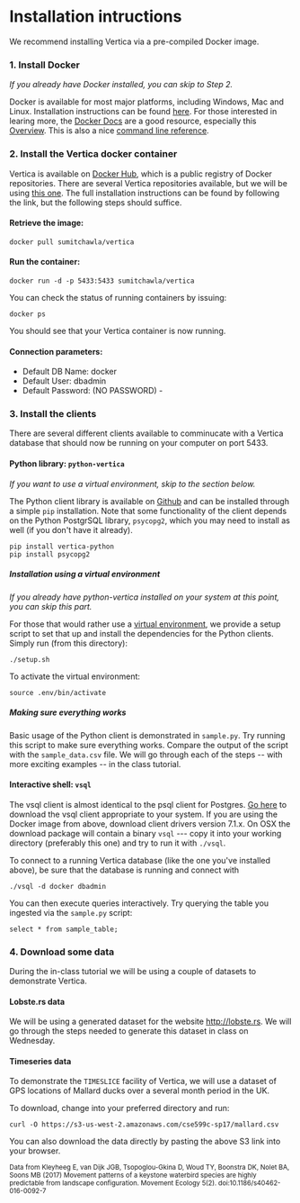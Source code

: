 # Installation intructions

We recommend installing Vertica via a pre-compiled Docker image.

### 1. Install Docker
*If you already have Docker installed, you can skip to Step 2.*

Docker is available for most major platforms, including Windows, Mac and Linux.
Installation instructions can be found [here](https://docs.docker.com/engine/getstarted/step_one/).
For those interested in learing more, the [Docker Docs](https://docs.docker.com) are a good
resource, especially this [Overview](https://docs.docker.com/engine/understanding-docker/).
This is also a nice [command line reference](https://docs.docker.com/engine/reference/commandline/docker/).

### 2. Install the Vertica docker container
Vertica is available on [Docker Hub](https://hub.docker.com/), which is a public
registry of Docker repositories. There are several Vertica repositories available,
but we will be using [this one](https://hub.docker.com/r/sumitchawla/vertica/).
The full installation instructions can be found by following the link, but the following
steps should suffice.

#### Retrieve the image:
```
docker pull sumitchawla/vertica
```

#### Run the container:
```
docker run -d -p 5433:5433 sumitchawla/vertica
```

You can check the status of running containers by issuing:
```
docker ps
```

You should see that your Vertica container is now running.

#### Connection parameters:
- Default DB Name: docker
- Default User: dbadmin
- Default Password: (NO PASSWORD) -

### 3. Install the clients
There are several different clients available to comminucate with a Vertica database
that should now be running on your computer on port 5433.
 
#### Python library: `python-vertica` 
*If you want to use a virtual environment, skip to the section below.*

The Python client library is available on [Github](https://github.com/uber/vertica-python) and can be installed through a simple `pip` installation.
Note that some functionality of the client depends on the Python PostgrSQL library, 
`psycopg2`, which you may need to install as well (if you don't have it already).
```
pip install vertica-python
pip install psycopg2
```

##### Installation using a virtual environment
*If you already have python-vertica installed on your system at this point, you can skip this part.*

For those that would rather use a [virtual environment](http://python-guide-pt-br.readthedocs.io/en/latest/dev/virtualenvs/), we provide a setup script to set that up and install the
dependencies for the Python clients. Simply run (from this directory):
```
./setup.sh
```
To activate the virtual environment:
```
source .env/bin/activate
```

##### Making sure everything works
Basic usage of the Python client is demonstrated in `sample.py`.  Try running
this script to make sure everything works. Compare the output of the script
with the `sample_data.csv` file.  We will go through each of the steps -- with
more exciting examples -- in the class tutorial.

#### Interactive shell: `vsql`
The vsql client is almost identical to the psql client for Postgres. [Go here](https://my.vertica.com/download/vertica/client-drivers/) to download the vsql client appropriate to your system. If you are using the Docker image from above, download client drivers version 7.1.x. On OSX the download package will contain a binary `vsql` --- copy it into your working directory (preferably this one) and try to run it with `./vsql`. 

To connect to a running Vertica database (like the one you've installed above), be sure that the database is running and connect with 
```
./vsql -d docker dbadmin
```
You can then execute queries interactively. Try querying the table you ingested via the `sample.py` script:
```
select * from sample_table;
```

### 4. Download some data
During the in-class tutorial we will be using a couple of datasets to demonstrate Vertica.

#### Lobste.rs data
We will be using a generated dataset for the website http://lobste.rs. We will go through
the steps needed to generate this dataset in class on Wednesday.

#### Timeseries data
To demonstrate the `TIMESLICE` facility of Vertica, we will use a dataset of GPS locations of Mallard ducks over a several month period in the UK. 

To download, change into your preferred directory and run: 
```
curl -O https://s3-us-west-2.amazonaws.com/cse599c-sp17/mallard.csv
```
You can also download the data directly by pasting the above S3 link into your browser. 

<small>Data from Kleyheeg E, van Dijk JGB, Tsopoglou-Gkina D, Woud TY, Boonstra DK, Nolet BA, Soons MB (2017) Movement patterns of a keystone waterbird species are highly predictable from landscape configuration. Movement Ecology 5(2). doi:10.1186/s40462-016-0092-7 </small>

